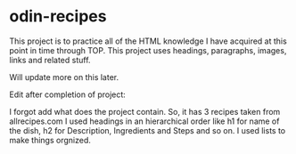 # odin-recipes
This project is to practice all of the HTML knowledge I have acquired at this point in time through TOP.
This project uses headings, paragraphs, images, links and related stuff.

Will update more on this later.

Edit after completion of project:

I forgot add what does the project contain. So, it has 3 recipes taken from allrecipes.com
I used headings in an hierarchical order like h1 for name of the dish, h2 for Description, Ingredients and Steps and so on.
I used lists to make things orgnized.